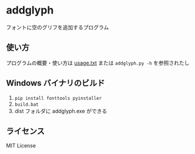# addglyph

フォントに空のグリフを追加するプログラム


## 使い方

プログラムの概要・使い方は [usage.txt](usage.txt) または `addglyph.py -h` を参照されたし


## Windows バイナリのビルド

1. `pip install fonttools pyinstaller`
2. `build.bat`
3. dist フォルダに addglyph.exe ができる


## ライセンス

MIT License
